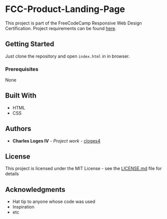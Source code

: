 # FCC-Product-Landing-Page

This project is part of the FreeCodeCamp Responsive Web Design Certification. Project requirements can be found [here](https://learn.freecodecamp.org/responsive-web-design/responsive-web-design-projects/build-a-product-landing-page). 

## Getting Started

Just clone the repository and open `index.html` in in browser.

### Prerequisites

None

## Built With

* HTML
* CSS

## Authors

* **Charles Loges IV** - *Project work* - [cloges4](https://github.com/cloges4)

## License

This project is licensed under the MIT License - see the [LICENSE.md](LICENSE.md) file for details

## Acknowledgments

* Hat tip to anyone whose code was used
* Inspiration
* etc
